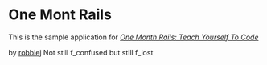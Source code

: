 # One Mont Rails

This is the sample application for 
[*One Month Rails: Teach Yourself To Code*](http://onemonthrails.com)

by [robbiej](http://ripplepi.com)
Not still f_confused but still f_lost